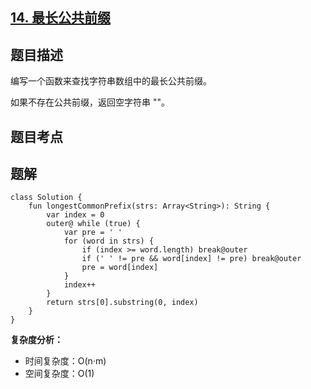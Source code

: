 ## [14. 最长公共前缀](https://leetcode.cn/problems/longest-common-prefix/)

## 题目描述

编写一个函数来查找字符串数组中的最长公共前缀。

如果不存在公共前缀，返回空字符串 ""。

## 题目考点



## 题解
 
```
class Solution {
    fun longestCommonPrefix(strs: Array<String>): String {
        var index = 0
        outer@ while (true) {
            var pre = ' '
            for (word in strs) {
                if (index >= word.length) break@outer
                if (' ' != pre && word[index] != pre) break@outer
                pre = word[index]
            }
            index++
        }
        return strs[0].substring(0, index)
    }
}
```

**复杂度分析：**

- 时间复杂度：O(n·m)
- 空间复杂度：O(1) 
